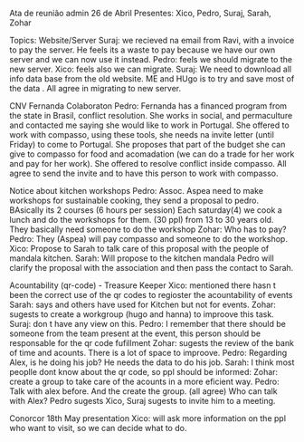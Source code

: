 Ata de reunião admin 26 de Abril
Presentes: Xico, Pedro, Suraj, Sarah, Zohar

Topics:
Website/Server
Suraj: we recieved na email from Ravi, with a invoice to pay the server.
He feels its a waste to pay because we have our own server and we can now use it instead.
Pedro: feels we should migrate to the new server.
Xico: feels also we can migrate.
Suraj: We need to download all info data base from the old website. ME and HUgo is to try and save most of the data . 
All agree in migrating to new server.

CNV Fernanda Colaboraton
Pedro: Fernanda has a financed program from the state in Brasil, conflict resolution. She works in social, and permaculture and contacted me saying she would like to work in Portugal. She offered to work with compasso, using these tools, she needs na invite letter (until Friday) to come to Portugal. She proposes that part of the budget she can give to compasso for food and acomadation (we can do a trade for her work and pay for her work).
She offered to resolve conflict inside compasso.
All agree to send the invite and to have this person to work with compasso.

Notice about kitchen workshops
Pedro: Assoc. Aspea need to make workshops for sustainable cooking, they send a proposal to pedro. BAsically its 2 courses (6 hours per session) Each saturday(4) we cook a lunch and do the workshops for them. (30 ppl) from 13 to 30 years old.
They basically need someone to do the workshop
Zohar: Who has to pay? 
Pedro: They (Aspea) will pay compasso and someone to do the workshop.
Xico: Propose to Sarah to talk care of this proposal with the people of mandala kitchen.
Sarah: Will propose to the kitchen mandala
Pedro will clarify the proposal with the association and then pass the contact to Sarah.

Acountability (qr-code) - Treasure Keeper
Xico: mentioned there hasn t been the correct use of the qr codes to regioster the acountability of events
Sarah: says and others have used for Kitchen but not for events.
Zohar: sugests to create a workgroup (hugo and hanna) to improove this task.
Suraj: don t have any view on this.
Pedro: I remember that there should be someone from the team present at the event, this person should be responsable for the qr code fufillment
Zohar: sugests the review of the bank of time and acounts. There is a lot of space to improove.
Pedro: Regarding Alex, is he doing his job? He needs the data to do his job.
Sarah: I think most peoplle dont know about the qr code, so ppl should be informed:
Zohar: create a group to take care of the acounts in a more eficient way.
Pedro: Talk with alex before. And the create the group. (all agree)
Who can talk with Alex? Pedro sugests Xico, Suraj sugests to invite him to a meeting.  


Conorcor 18th May presentation
Xico: will ask more information on the ppl who want to visit, so we can decide what to do.

